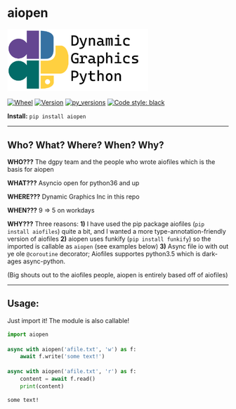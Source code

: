 # aiopen

<img src="https://github.com/dynamic-graphics-inc/dgpy-libs/blob/master/_data/dgpy_banner.svg?raw=true" alt="drawing" width="320"/>

[![Wheel](https://img.shields.io/pypi/wheel/aiopen.svg)](https://img.shields.io/pypi/wheel/aiopen.svg)
[![Version](https://img.shields.io/pypi/v/aiopen.svg)](https://img.shields.io/pypi/v/aiopen.svg)
[![py_versions](https://img.shields.io/pypi/pyversions/aiopen.svg)](https://img.shields.io/pypi/pyversions/aiopen.svg)
[![Code style: black](https://img.shields.io/badge/code%20style-black-000000.svg)](https://github.com/psf/black)

**Install:** `pip install aiopen`

___

## Who? What? Where? When? Why?

**WHO???** The dgpy team and the people who wrote aiofiles which is the basis for aiopen

**WHAT???** Asyncio open for python36 and up

**WHERE???** Dynamic Graphics Inc in this repo

**WHEN???** 9 => 5 on workdays

**WHY???** Three reasons: **1)** I have used the pip package aiofiles (`pip install aiofiles`) quite a bit, and I wanted a more type-annotation-friendly version of aiofiles **2)** aiopen uses funkify (`pip install funkify`) so the imported is callable as `aiopen` (see examples below) **3)** Async file io with out ye ole `@coroutine` decorator; Aiofiles supportes python3.5 which is dark-ages async-python.

(Big shouts out to the aiofiles people, aiopen is entirely based off of aiofiles)


___

## Usage:

Just import it! The module is also callable!


```python
import aiopen

async with aiopen('afile.txt', 'w') as f:
    await f.write('some text!')

async with aiopen('afile.txt', 'r') as f:
    content = await f.read()
    print(content)

```

    some text!

